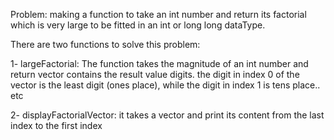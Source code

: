Problem: making a function to take an int number and return its factorial which is very large to be fitted in an int or long long dataType.

There are two functions to solve this problem:

1- largeFactorial: The function takes the magnitude of an int number and return vector contains the result value digits.
the digit in index 0 of the vector is the least digit (ones place), while the digit in index 1 is tens place.. etc

2- displayFactorialVector: it takes a vector and print its content from the last index to the first index
